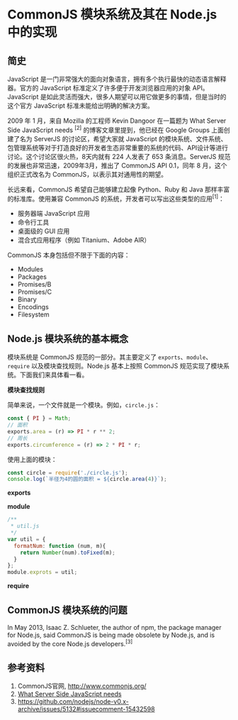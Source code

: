 # CommonJS 模块系统及其在 Node.js 中的实现

## 简史

JavaScript 是一门非常强大的面向对象语言，拥有多个执行最快的动态语言解释器。官方的 JavaScript 标准定义了许多便于开发浏览器应用的对象 API。JavaScript 是如此灵活而强大，很多人期望可以用它做更多的事情，但是当时的这个官方 JavaScript 标准未能给出明确的解决方案。

2009 年 1 月，来自 Mozilla 的工程师 Kevin Dangoor 在一篇题为 What Server Side JavaScript needs <sup>[2]</sup> 的博客文章里提到，他已经在 Google Groups 上面创建了名为 ServerJS 的讨论区，希望大家就 JavaScript 的模块系统、文件系统、包管理系统等对于打造良好的开发者生态非常重要的系统的代码、API设计等进行讨论。这个讨论区很火热，8天内就有 224 人发表了 653 条消息。ServerJS 规范的发展也非常迅速，2009年3月，推出了 CommonJS API 0.1，同年 8 月，这个组织正式改名为 CommonJS，以表示其对通用性的期望。

长远来看，CommonJS 希望自己能够建立起像 Python、Ruby 和 Java 那样丰富的标准库。使用兼容 CommonJS 的系统，开发者可以写出这些类型的应用<sup>[1]</sup>：

+ 服务器端 JavaScript 应用
+ 命令行工具
+ 桌面级的 GUI 应用
+ 混合式应用程序（例如 Titanium、Adobe AIR）

CommonJS 本身包括但不限于下面的内容：

+ Modules
+ Packages
+ Promises/B
+ Promises/C
+ Binary
+ Encodings
+ Filesystem

## Node.js 模块系统的基本概念

模块系统是 CommonJS 规范的一部分。其主要定义了 `exports`、`module`、`require` 以及模块查找规则。Node.js 基本上按照 CommonJS 规范实现了模块系统。下面我们来具体看一看。

**模块查找规则**

简单来说，一个文件就是一个模块。例如，`circle.js`：

```javascript
const { PI } = Math;
// 面积
exports.area = (r) => PI * r ** 2;
// 周长
exports.circumference = (r) => 2 * PI * r;
```

使用上面的模块：

```javascript
const circle = require('./circle.js');
console.log(`半径为4的圆的面积 = ${circle.area(4)}`);
```

**exports**

**module**


```javascript
/**
 * util.js
 */
var util = {
  formatNum: function (num, m){
    return Number(num).toFixed(m);
  }
};
module.exprots = util;
```

**require**


## CommonJS 模块系统的问题

In May 2013, Isaac Z. Schlueter, the author of npm, the package manager for Node.js, said CommonJS is being made obsolete by Node.js, and is avoided by the core Node.js developers.<sup>[3]</sup>

## 参考资料

1. CommonJS官网, http://www.commonjs.org/
2. [What Server Side JavaScript needs](http://www.blueskyonmars.com/2009/01/29/what-server-side-javascript-needs/)
3. https://github.com/nodejs/node-v0.x-archive/issues/5132#issuecomment-15432598
